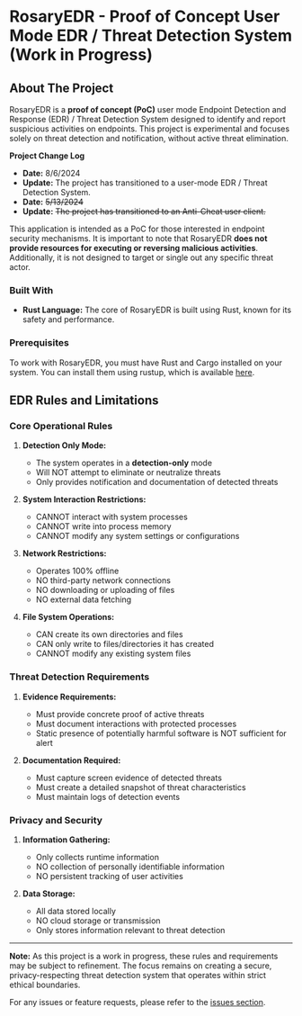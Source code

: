 # RosaryEDR - Proof of Concept User Mode EDR / Threat Detection System (Work in Progress)

## About The Project
RosaryEDR is a **proof of concept (PoC)** user mode Endpoint Detection and Response (EDR) / Threat Detection System designed to identify and report suspicious activities on endpoints. This project is experimental and focuses solely on threat detection and notification, without active threat elimination.

**Project Change Log**
- **Date:** 8/6/2024
- **Update:** The project has transitioned to a user-mode EDR / Threat Detection System.
- **Date:** ~~5/13/2024~~
- **Update:** ~~The project has transitioned to an Anti-Cheat user client.~~

This application is intended as a PoC for those interested in endpoint security mechanisms. It is important to note that RosaryEDR **does not provide resources for executing or reversing malicious activities**. Additionally, it is not designed to target or single out any specific threat actor.

### Built With
- **Rust Language:** The core of RosaryEDR is built using Rust, known for its safety and performance.

### Prerequisites
To work with RosaryEDR, you must have Rust and Cargo installed on your system. You can install them using rustup, which is available [here](https://rustup.rs/).

## EDR Rules and Limitations

### Core Operational Rules
1. **Detection Only Mode:**
   - The system operates in a **detection-only** mode
   - Will NOT attempt to eliminate or neutralize threats
   - Only provides notification and documentation of detected threats

2. **System Interaction Restrictions:**
   - CANNOT interact with system processes
   - CANNOT write into process memory
   - CANNOT modify any system settings or configurations

3. **Network Restrictions:**
   - Operates 100% offline
   - NO third-party network connections
   - NO downloading or uploading of files
   - NO external data fetching

4. **File System Operations:**
   - CAN create its own directories and files
   - CAN only write to files/directories it has created
   - CANNOT modify any existing system files

### Threat Detection Requirements
1. **Evidence Requirements:**
   - Must provide concrete proof of active threats
   - Must document interactions with protected processes
   - Static presence of potentially harmful software is NOT sufficient for alert

2. **Documentation Required:**
   - Must capture screen evidence of detected threats
   - Must create a detailed snapshot of threat characteristics
   - Must maintain logs of detection events

### Privacy and Security
1. **Information Gathering:**
   - Only collects runtime information
   - NO collection of personally identifiable information
   - NO persistent tracking of user activities

2. **Data Storage:**
   - All data stored locally
   - NO cloud storage or transmission
   - Only stores information relevant to threat detection

---

**Note:** As this project is a work in progress, these rules and requirements may be subject to refinement. The focus remains on creating a secure, privacy-respecting threat detection system that operates within strict ethical boundaries.

For any issues or feature requests, please refer to the [issues section](#).
